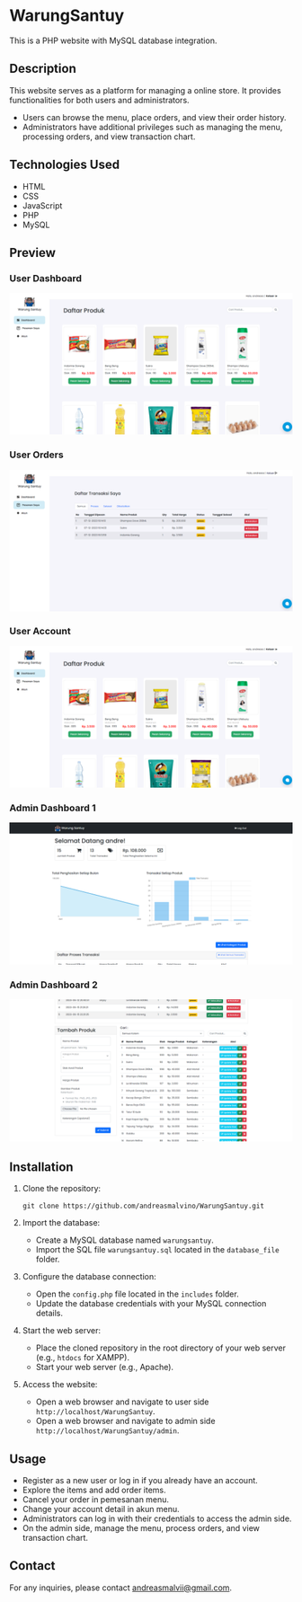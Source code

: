 # WarungSantuy

This is a PHP website with MySQL database integration.

## Description

This website serves as a platform for managing a online store. It provides functionalities for both users and administrators.

- Users can browse the menu, place orders, and view their order history.
- Administrators have additional privileges such as managing the menu, processing orders, and view transaction chart.

## Technologies Used

- HTML
- CSS
- JavaScript
- PHP
- MySQL

## Preview

### User Dashboard
![User_Dashboard](/Warung%20Santuy%20Preview/User%20Dashboard.png)

### User Orders
![User_Pesanan](/Warung%20Santuy%20Preview/User%20Pesanan.png)

### User Account
![User_Dashboard](/Warung%20Santuy%20Preview/User%20Dashboard.png)

### Admin Dashboard 1
![Admin_Dashboard1](/Warung%20Santuy%20Preview/admin%20dashboard2.png)

### Admin Dashboard 2
![Admin_Dashboard2](/Warung%20Santuy%20Preview/admin%20dashboard.png)

## Installation

1. Clone the repository:

   ```
   git clone https://github.com/andreasmalvino/WarungSantuy.git
   ```

2. Import the database:

   - Create a MySQL database named `warungsantuy`.
   - Import the SQL file `warungsantuy.sql` located in the `database_file` folder.

3. Configure the database connection:

   - Open the `config.php` file located in the `includes` folder.
   - Update the database credentials with your MySQL connection details.

4. Start the web server:

   - Place the cloned repository in the root directory of your web server (e.g., `htdocs` for XAMPP).
   - Start your web server (e.g., Apache).

5. Access the website:

   - Open a web browser and navigate to user side `http://localhost/WarungSantuy`.
   - Open a web browser and navigate to admin side `http://localhost/WarungSantuy/admin`.

## Usage

- Register as a new user or log in if you already have an account.
- Explore the items and add order items.
- Cancel your order in pemesanan menu.
- Change your account detail in akun menu.
- Administrators can log in with their credentials to access the admin side.
- On the admin side, manage the menu, process orders, and view transaction chart.

## Contact

For any inquiries, please contact [andreasmalvii@gmail.com](mailto:adnreasmalvii@gmail.com).
